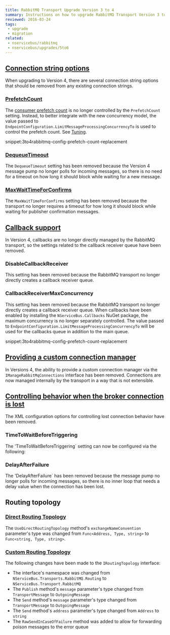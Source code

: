 ```yaml
---
title: RabbitMQ Transport Upgrade Version 3 to 4
summary: Instructions on how to upgrade RabbitMQ Transport Version 3 to 4.
reviewed: 2016-03-24
tags:
 - upgrade
 - migration
related:
 - nservicebus/rabbitmq
 - nservicebus/upgrades/5to6
---
```



## [Connection string options](/nservicebus/rabbitmq/configuration-api#rabbitmq-connection-string-connection-string-options)

When upgrading to Version 4, there are several connection string options that should be removed from any existing connection strings.


### [PrefetchCount](/nservicebus/rabbitmq/configuration-api#rabbitmq-connection-string-connection-string-options-prefetchcount)

The [consumer prefetch count](http://www.rabbitmq.com/amqp-0-9-1-reference.html#basic.qos.prefetch-count) is no longer controlled by the `PrefetchCount` setting. Instead, to better integrate with the new concurrency model, the value passed to `EndpointConfiguration.LimitMessageProcessingConcurrencyTo` is used to control the prefetch count. See [Tuning](/nservicebus/operations/tuning.md).

snippet:3to4rabbitmq-config-prefetch-count-replacement


### [DequeueTimeout](/nservicebus/rabbitmq/configuration-api#rabbitmq-connection-string-connection-string-options-dequeuetimeout)

The `DequeueTimeout` setting has been removed because the Version 4 message pump no longer polls for incoming messages, so there is no need for a timeout on how long it should block while waiting for a new message.


### [MaxWaitTimeForConfirms](/nservicebus/rabbitmq/configuration-api#rabbitmq-connection-string-connection-string-options-maxwaittimeforconfirms)

The `MaxWaitTimeForConfirms` setting has been removed because the transport no longer requires a timeout for how long it should block while waiting for publisher confirmation messages.


## [Callback support](/nservicebus/rabbitmq/configuration-api#callback-support)

In Version 4, callbacks are no longer directly managed by the RabbitMQ transport, so the settings related to the callback receiver queue have been removed.


### DisableCallbackReceiver

This setting has been removed because the RabbitMQ transport no longer directly creates a callback receiver queue. 

### CallbackReceiverMaxConcurrency

This setting has been removed because the RabbitMQ transport no longer directly creates a callback receiver queue. When callbacks have been enabled by installing the `NServiceBus.Callbacks` NuGet package, the maximum concurrency
is no longer separately controlled. The value passed to `EndpointConfiguration.LimitMessageProcessingConcurrencyTo` will be used for the callbacks queue in addition to the main queue.

snippet:3to4rabbitmq-config-prefetch-count-replacement


## [Providing a custom connection manager](/nservicebus/rabbitmq/configuration-api#providing-a-custom-connection-manager)

In Versions 4, the ability to provide a custom connection manager via the `IManageRabbitMqConnections` interface has been removed. Connections are now managed internally by the transport in a way that is not extensible.


## [Controlling behavior when the broker connection is lost](/nservicebus/rabbitmq/configuration-api#controlling-behavior-when-the-broker-connection-is-lost)

The XML configuration options for controlling lost connection behavior have been removed. 

### TimeToWaitBeforeTriggering

The 'TimeToWaitBeforeTriggering` setting can now be configured via the following:


### DelayAfterFailure

The 'DelayAfterFailure` has been removed because the message pump no longer polls for incoming messages, so there is no inner loop that needs a delay value when the connection has been lost.


## Routing topology


### [Direct Routing Topology](/nservicebus/rabbitmq/configuration-api#routing-topology-direct-routing-topology)

The `UseDirectRoutingTopology` method's `exchangeNameConvention` parameter's type was changed from `Func<Address, Type, string>` to `Func<string, Type, string>`.


### [Custom Routing Topology](/nservicebus/rabbitmq/configuration-api#routing-topology-custom-routing-topology)

The following changes have been made to the `IRoutingTopology` interface:

* The interface's namespace was changed from `NServiceBus.Transports.RabbitMQ.Routing` to `NServiceBus.Transport.RabbitMQ`
* The `Publish` method's `message` parameter's type changed from `TransportMessage` to `OutgoingMessage`
* The `Send` method's `message` parameter's type changed from `TransportMessage` to `OutgoingMessage`
* The `Send` method's `address` parameter's type changed from `Address` to `string`
* The `RawSendInCaseOfFailure` method was added to allow for forwarding poison messages to the error queue
